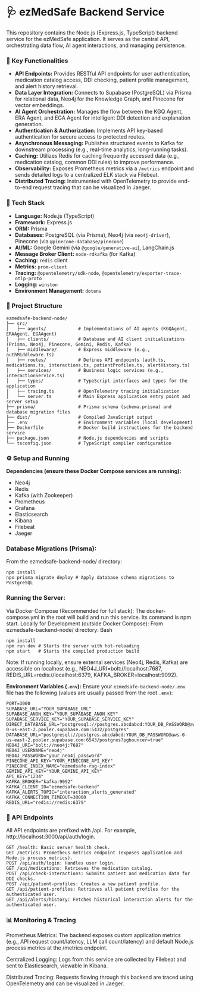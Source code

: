 # 🩺 ezMedSafe Backend Service

This repository contains the Node.js (Express.js, TypeScript) backend service for the ezMedSafe application. It serves as the central API, orchestrating data flow, AI agent interactions, and managing persistence.

### 🌟 Key Functionalities

* **API Endpoints:** Provides RESTful API endpoints for user authentication, medication catalog access, DDI checking, patient profile management, and alert history retrieval.
* **Data Layer Integration:** Connects to Supabase (PostgreSQL) via Prisma for relational data, Neo4j for the Knowledge Graph, and Pinecone for vector embeddings.
* **AI Agent Orchestration:** Manages the flow between the KGQ Agent, ERA Agent, and EGA Agent for intelligent DDI detection and explanation generation.
* **Authentication & Authorization:** Implements API key-based authentication for secure access to protected routes.
* **Asynchronous Messaging:** Publishes structured events to Kafka for downstream processing (e.g., real-time analytics, long-running tasks).
* **Caching:** Utilizes Redis for caching frequently accessed data (e.g., medication catalog, common DDI rules) to improve performance.
* **Observability:** Exposes Prometheus metrics via a `/metrics` endpoint and sends detailed logs to a centralized ELK stack via Filebeat.
* **Distributed Tracing:** Instrumented with OpenTelemetry to provide end-to-end request tracing that can be visualized in Jaeger.

### 🚀 Tech Stack

* **Language:** Node.js (TypeScript)
* **Framework:** Express.js
* **ORM:** Prisma
* **Databases:** PostgreSQL (via Prisma), Neo4j (via `neo4j-driver`), Pinecone (via `@pinecone-database/pinecone`)
* **AI/ML:** Google Gemini (via `@google/generative-ai`), LangChain.js
* **Message Broker Client:** `node-rdkafka` (for Kafka)
* **Caching:** `redis` client
* **Metrics:** `prom-client`
* **Tracing:** `@opentelemetry/sdk-node`, `@opentelemetry/exporter-trace-otlp-proto`
* **Logging:** `winston`
* **Environment Management:** `dotenv`

### 📂 Project Structure

```
ezmedsafe-backend-node/
├── src/
│   ├── agents/            # Implementations of AI agents (KGQAgent, ERAAgent, EGAAgent)
│   ├── clients/           # Database and AI client initializations (Prisma, Neo4j, Pinecone, Gemini, Redis, Kafka)
│   ├── middleware/        # Express middleware (e.g., authMiddleware.ts)
│   ├── routes/            # Defines API endpoints (auth.ts, medications.ts, interactions.ts, patientProfiles.ts, alertHistory.ts)
│   ├── services/          # Business logic services (e.g., interactionService.ts)
│   ├── types/             # TypeScript interfaces and types for the application
│   ├── tracing.ts         # OpenTelemetry tracing initialization
│   └── server.ts          # Main Express application entry point and server setup
├── prisma/                # Prisma schema (schema.prisma) and database migration files
├── dist/                  # Compiled JavaScript output
├── .env                   # Environment variables (local development)
├── Dockerfile             # Docker build instructions for the backend service
├── package.json           # Node.js dependencies and scripts
└── tsconfig.json          # TypeScript compiler configuration
```

### ⚙️ Setup and Running

**Dependencies (ensure these Docker Compose services are running):**
* Neo4j
* Redis
* Kafka (with Zookeeper)
* Prometheus
* Grafana
* Elasticsearch
* Kibana
* Filebeat
* Jaeger


### Database Migrations (Prisma):
From the ezmedsafe-backend-node/ directory:

```
npm install
npx prisma migrate deploy # Apply database schema migrations to PostgreSQL
```

### Running the Server:

Via Docker Compose (Recommended for full stack): The docker-compose.yml in the root will build and run this service. Its command is npm start.
Locally for Development (outside Docker Compose): From ezmedsafe-backend-node/ directory:
Bash

```
npm install
npm run dev # Starts the server with hot-reloading
npm start   # Starts the compiled production build
```

Note: If running locally, ensure external services (Neo4j, Redis, Kafka) are accessible on localhost (e.g., NEO4J_URI=bolt://localhost:7687, REDIS_URL=redis://localhost:6379, KAFKA_BROKER=localhost:9092).


**Environment Variables (`.env`):**
Ensure your `ezmedsafe-backend-node/.env` file has the following (values are usually passed from the root `.env`):

```dotenv
PORT=3000
SUPABASE_URL="YOUR_SUPABASE_URL"
SUPABASE_ANON_KEY="YOUR_SUPABASE_ANON_KEY"
SUPABASE_SERVICE_KEY="YOUR_SUPABASE_SERVICE_KEY"
DIRECT_DATABASE_URL="postgresql://postgres.abcdabcd:YOUR_DB_PASSWORD@aws-0-us-east-2.pooler.supabase.com:5432/postgres"
DATABASE_URL="postgresql://postgres.abcdabcd:YOUR_DB_PASSWORD@aws-0-us-east-2.pooler.supabase.com:6543/postgres?pgbouncer=true"
NEO4J_URI="bolt://neo4j:7687"
NEO4J_USERNAME="neo4j"
NEO4J_PASSWORD="your_neo4j_password"
PINECONE_API_KEY="YOUR_PINECONE_API_KEY"
PINECONE_INDEX_NAME="ezmedsafe-rag-index"
GEMINI_API_KEY="YOUR_GEMINI_API_KEY"
API_KEY="1234"
KAFKA_BROKER="kafka:9092"
KAFKA_CLIENT_ID="ezmedsafe-backend"
KAFKA_ALERTS_TOPIC="interaction_alerts_generated"
KAFKA_CONNECTION_TIMEOUT=30000
REDIS_URL="redis://redis:6379"
```


### 🔌 API Endpoints
All API endpoints are prefixed with /api. For example, http://localhost:3000/api/auth/login.
```
GET /health: Basic server health check.
GET /metrics: Prometheus metrics endpoint (exposes application and Node.js process metrics).
POST /api/auth/login: Handles user login.
GET /api/medications: Retrieves the medication catalog.
POST /api/check-interactions: Submits patient and medication data for DDI checks.
POST /api/patient-profiles: Creates a new patient profile.
GET /api/patient-profiles: Retrieves all patient profiles for the authenticated user.
GET /api/alerts/history: Fetches historical interaction alerts for the authenticated user.
```

### 📊 Monitoring & Tracing

Prometheus Metrics: The backend exposes custom application metrics (e.g., API request count/latency, LLM call count/latency) and default Node.js process metrics at the /metrics endpoint.

Centralized Logging: Logs from this service are collected by Filebeat and sent to Elasticsearch, viewable in Kibana.

Distributed Tracing: Requests flowing through this backend are traced using OpenTelemetry and can be visualized in Jaeger.